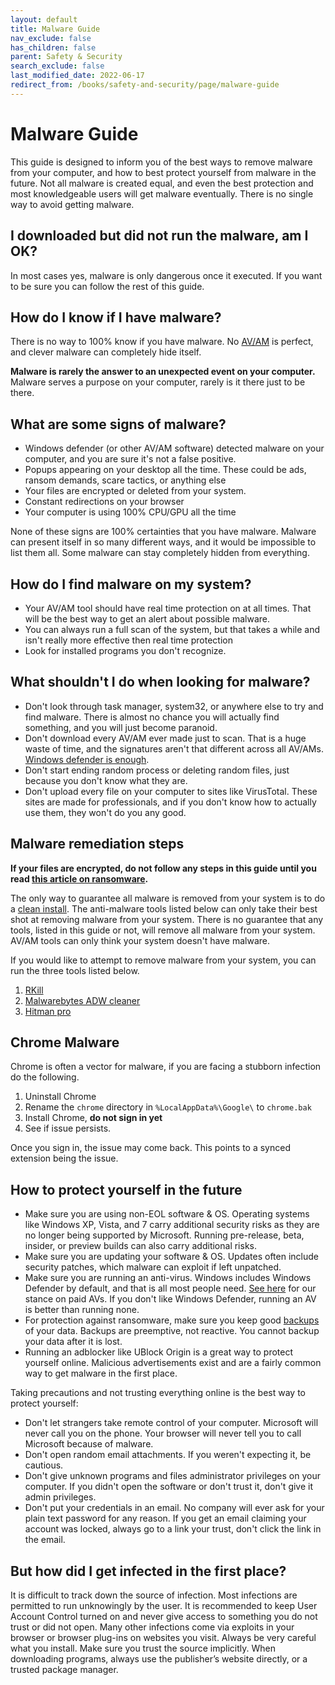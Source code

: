 ```yaml
---
layout: default
title: Malware Guide
nav_exclude: false
has_children: false
parent: Safety & Security
search_exclude: false
last_modified_date: 2022-06-17
redirect_from: /books/safety-and-security/page/malware-guide
---
```

# Malware Guide

This guide is designed to inform you of the best ways to remove malware from your computer, and how to best protect yourself from malware in the future. Not all malware is created equal, and even the best protection and most knowledgeable users will get malware eventually. There is no single way to avoid getting malware.

## I downloaded but did not run the malware, am I OK?
In most cases yes, malware is only dangerous once it executed. If you want to be sure you can follow the rest of this guide.

## How do I know if I have malware?
There is no way to 100% know if you have malware. No [AV/AM](/docs/learning/terms#malware) is perfect, and clever malware can completely hide itself.

**Malware is rarely the answer to an unexpected event on your computer.** Malware serves a purpose on your computer, rarely is it there just to be there. 

## What are some signs of malware?

* Windows defender (or other AV/AM software) detected malware on your computer, and you are sure it's not a false positive.
* Popups appearing on your desktop all the time. These could be ads, ransom demands, scare tactics, or anything else
* Your files are encrypted or deleted from your system.
* Constant redirections on your browser
* Your computer is using 100% CPU/GPU all the time

None of these signs are 100% certainties that you have malware. Malware can present itself in so many different ways, and it would be impossible to list them all. Some malware can stay completely hidden from everything.

## How do I find malware on my system?

* Your AV/AM tool should have real time protection on at all times. That will be the best way to get an alert about possible malware.
* You can always run a full scan of the system, but that takes a while and isn't really more effective then real time protection
* Look for installed programs you don't recognize.

## What shouldn't I do when looking for malware?

* Don't look through task manager, system32, or anywhere else to try and find malware. There is almost no chance you will actually find something, and you will just become paranoid.
* Don't download every AV/AM ever made just to scan. That is a huge waste of time, and the signatures aren't that different across all AV/AMs. [Windows defender is enough](/docs/recommendations/av#windows-defender).
* Don't start ending random process or deleting random files, just because you don't know what they are.
* Don't upload every file on your computer to sites like VirusTotal. These sites are made for professionals, and if you don't know how to actually use them, they won't do you any good.

## Malware remediation steps
**If your files are encrypted, do not follow any steps in this guide until you read [this article on ransomware](/docs/safety-security/ransomware).**

The only way to guarantee all malware is removed from your system is to do a [clean install](/docs/how-to/how-to). The anti-malware tools listed below can only take their best shot at removing malware from your system. There is no guarantee that any tools, listed in this guide or not, will remove all malware from your system. AV/AM tools can only think your system doesn't have malware.

If you would like to attempt to remove malware from your system, you can run the three tools listed below.
1. [RKill](https://www.bleepingcomputer.com/download/rkill/)
2. [Malwarebytes ADW cleaner](https://www.malwarebytes.com/adwcleaner)
3. [Hitman pro](https://www.hitmanpro.com/en-us)


## Chrome Malware
Chrome is often a vector for malware, if you are facing a stubborn infection do the following.

1. Uninstall Chrome
2. Rename the `chrome` directory in `%LocalAppData%\Google\` to `chrome.bak`
3. Install Chrome, **do not sign in yet**
4. See if issue persists.

Once you sign in, the issue may come back. This points to a synced extension being the issue.

## How to protect yourself in the future
* Make sure you are using non-EOL software & OS. Operating systems like Windows XP, Vista, and 7 carry additional security risks as they are no longer being supported by Microsoft. Running pre-release, beta, insider, or preview builds can also carry additional risks.
* Make sure you are updating your software & OS. Updates often include security patches, which malware can exploit if left unpatched.
* Make sure you are running an anti-virus. Windows includes Windows Defender by default, and that is all most people need. [See here](/docs/recommendations/av) for our stance on paid AVs. If you don't like Windows Defender, running an AV is better than running none.
* For protection against ransomware, make sure you keep good [backups](/docs/backups/backups) of your data. Backups are preemptive, not reactive. You cannot backup your data after it is lost.
* Running an adblocker like UBlock Origin is a great way to protect yourself online. Malicious advertisements exist and are a fairly common way to get malware in the first place.

Taking precautions and not trusting everything online is the best way to protect yourself:
* Don't let strangers take remote control of your computer. Microsoft will never call you on the phone. Your browser will never tell you to call Microsoft because of malware.
* Don't open random email attachments. If you weren't expecting it, be cautious.
* Don't give unknown programs and files administrator privileges on your computer. If you didn't open the software or don't trust it, don't give it admin privileges.
* Don't put your credentials in an email. No company will ever ask for your plain text password for any reason. If you get an email claiming your account was locked, always go to a link your trust, don't click the link in the email.

## But how did I get infected in the first place?
It is difficult to track down the source of infection. Most infections are permitted to run unknowingly by the user. It is recommended to keep User Account Control turned on and never give access to something you do not trust or did not open. Many other infections come via exploits in your browser or browser plug-ins on websites you visit. Always be very careful what you install. Make sure you trust the source implicitly. When downloading programs, always use the publisher’s website directly, or a trusted package manager.
